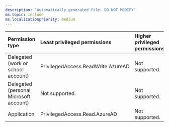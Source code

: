 ```yaml
---
description: "Automatically generated file. DO NOT MODIFY"
ms.topic: include
ms.localizationpriority: medium
---
```


|Permission type|Least privileged permissions|Higher privileged permissions|
|:---|:---|:---|
|Delegated (work or school account)|PrivilegedAccess.ReadWrite.AzureAD|Not supported.|
|Delegated (personal Microsoft account)|Not supported.|Not supported.|
|Application|PrivilegedAccess.Read.AzureAD|Not supported.|

